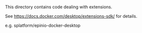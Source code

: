 This directory contains code dealing with extensions.

See https://docs.docker.com/desktop/extensions-sdk/ for details.

e.g. splatform/epinio-docker-desktop
